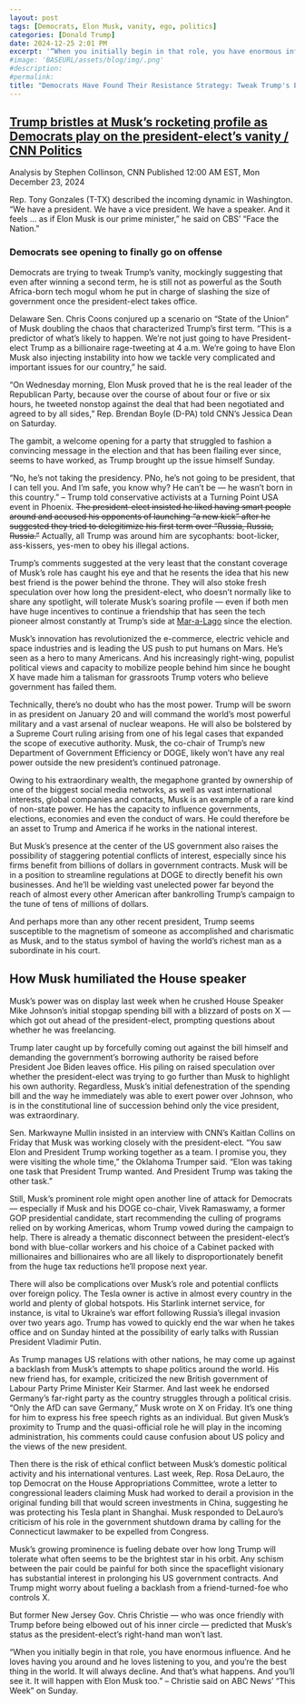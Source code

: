 ```yaml
---
layout: post
tags: [Democrats, Elon Musk, vanity, ego, politics]
categories: [Donald Trump]
date: 2024-12-25 2:01 PM
excerpt: '“When you initially begin in that role, you have enormous influence. And he loves having you around and he loves listening to you, and you’re the best thing in the world. It will always decline. And that’s what happens. And you’ll see it. It will happen with Elon Musk too.” – Chris Christie, former NJ governor (T-NJ)'
#image: 'BASEURL/assets/blog/img/.png'
#description:
#permalink:
title: "Democrats Have Found Their Resistance Strategy: Tweak Trump's Ego, Vanity of Who's In Control"
---
```



## [Trump bristles at Musk’s rocketing profile as Democrats play on the president-elect’s vanity / CNN Politics](https://www.cnn.com/2024/12/23/politics/president-musk-trump-analysis/index.html)

Analysis by Stephen Collinson, CNN
Published 12:00 AM EST, Mon December 23, 2024

Rep. Tony Gonzales (T-TX) described the incoming dynamic in Washington. “We have a president. We have a vice president. We have a speaker. And it feels … as if Elon Musk is our prime minister,” he said on CBS’ “Face the Nation.”

### Democrats see opening to finally go on offense

Democrats are trying to tweak Trump’s vanity, mockingly suggesting that even after winning a second term, he is still not as powerful as the South Africa-born tech mogul whom he put in charge of slashing the size of government once the president-elect takes office.

Delaware Sen. Chris Coons conjured up a scenario on “State of the Union” of Musk doubling the chaos that characterized Trump’s first term. “This is a predictor of what’s likely to happen. We’re not just going to have President-elect Trump as a billionaire rage-tweeting at 4 a.m. We’re going to have Elon Musk also injecting instability into how we tackle very complicated and important issues for our country,” he said.

“On Wednesday morning, Elon Musk proved that he is the real leader of the Republican Party, because over the course of about four or five or six hours, he tweeted nonstop against the deal that had been negotiated and agreed to by all sides,” Rep. Brendan Boyle (D-PA) told CNN’s Jessica Dean on Saturday.

The gambit, a welcome opening for a party that struggled to fashion a convincing message in the election and that has been flailing ever since, seems to have worked, as Trump brought up the issue himself Sunday.

“No, he’s not taking the presidency. PNo, he’s not going to be president, that I can tell you. And I’m safe, you know why? He can’t be — he wasn’t born in this country.” – Trump told conservative activists at a Turning Point USA event in Phoenix. ~~The president-elect insisted he liked having smart people around and accused his opponents of launching “a new kick” after he suggested they tried to delegitimize his first term over “Russia, Russia, Russia.”~~ Actually, all Trump was around him are sycophants: boot-licker, ass-kissers, yes-men to obey his illegal actions. 

Trump’s comments suggested at the very least that the constant coverage of Musk’s role has caught his eye and that he resents the idea that his new best friend is the power behind the throne. They will also stoke fresh speculation over how long the president-elect, who doesn’t normally like to share any spotlight, will tolerate Musk’s soaring profile — even if both men have huge incentives to continue a friendship that has seen the tech pioneer almost constantly at Trump’s side at [Mar-a-Lago](https://www.maralagoclub.com/) since the election.

Musk’s innovation has revolutionized the e-commerce, electric vehicle and space industries and is leading the US push to put humans on Mars. He’s seen as a hero to many Americans. And his increasingly right-wing, populist political views and capacity to mobilize people behind him since he bought X have made him a talisman for grassroots Trump voters who believe government has failed them.

Technically, there’s no doubt who has the most power. Trump will be sworn in as president on January 20 and will command the world’s most powerful military and a vast arsenal of nuclear weapons. He will also be bolstered by a Supreme Court ruling arising from one of his legal cases that expanded the scope of executive authority. Musk, the co-chair of Trump’s new Department of Government Efficiency or DOGE, likely won’t have any real power outside the new president’s continued patronage.

Owing to his extraordinary wealth, the megaphone granted by ownership of one of the biggest social media networks, as well as vast international interests, global companies and contacts, Musk is an example of a rare kind of non-state power. He has the capacity to influence governments, elections, economies and even the conduct of wars. He could therefore be an asset to Trump and America if he works in the national interest.

But Musk’s presence at the center of the US government also raises the possibility of staggering potential conflicts of interest, especially since his firms benefit from billions of dollars in government contracts. Musk will be in a position to streamline regulations at DOGE to directly benefit his own businesses. And he’ll be wielding vast unelected power far beyond the reach of almost every other American after bankrolling Trump’s campaign to the tune of tens of millions of dollars.

And perhaps more than any other recent president, Trump seems susceptible to the magnetism of someone as accomplished and charismatic as Musk, and to the status symbol of having the world’s richest man as a subordinate in his court.

## How Musk humiliated the House speaker

Musk’s power was on display last week when he crushed House Speaker Mike Johnson’s initial stopgap spending bill with a blizzard of posts on X — which got out ahead of the president-elect, prompting questions about whether he was freelancing.

Trump later caught up by forcefully coming out against the bill himself and demanding the government’s borrowing authority be raised before President Joe Biden leaves office. His piling on raised speculation over whether the president-elect was trying to go further than Musk to highlight his own authority. Regardless, Musk’s initial defenestration of the spending bill and the way he immediately was able to exert power over Johnson, who is in the constitutional line of succession behind only the vice president, was extraordinary.

Sen. Markwayne Mullin insisted in an interview with CNN’s Kaitlan Collins on Friday that Musk was working closely with the president-elect. “You saw Elon and President Trump working together as a team. I promise you, they were visiting the whole time,” the Oklahoma Trumper said. “Elon was taking one task that President Trump wanted. And President Trump was taking the other task.”

Still, Musk’s prominent role might open another line of attack for Democrats — especially if Musk and his DOGE co-chair, Vivek Ramaswamy, a former GOP presidential candidate, start recommending the culling of programs relied on by working Americas, whom Trump vowed during the campaign to help. There is already a thematic disconnect between the president-elect’s bond with blue-collar workers and his choice of a Cabinet packed with millionaires and billionaires who are all likely to disproportionately benefit from the huge tax reductions he’ll propose next year.

There will also be complications over Musk’s role and potential conflicts over foreign policy. The Tesla owner is active in almost every country in the world and plenty of global hotspots. His Starlink internet service, for instance, is vital to Ukraine’s war effort following Russia’s illegal invasion over two years ago. Trump has vowed to quickly end the war when he takes office and on Sunday hinted at the possibility of early talks with Russian President Vladimir Putin.

As Trump manages US relations with other nations, he may come up against a backlash from Musk’s attempts to shape politics around the world. His new friend has, for example, criticized the new British government of Labour Party Prime Minister Keir Starmer. And last week he endorsed Germany’s far-right party as the country struggles through a political crisis. “Only the AfD can save Germany,” Musk wrote on X on Friday. It’s one thing for him to express his free speech rights as an individual. But given Musk’s proximity to Trump and the quasi-official role he will play in the incoming administration, his comments could cause confusion about US policy and the views of the new president.

Then there is the risk of ethical conflict between Musk’s domestic political activity and his international ventures. Last week, Rep. Rosa DeLauro, the top Democrat on the House Appropriations Committee, wrote a letter to congressional leaders claiming Musk had worked to derail a provision in the original funding bill that would screen investments in China, suggesting he was protecting his Tesla plant in Shanghai. Musk responded to DeLauro’s criticism of his role in the government shutdown drama by calling for the Connecticut lawmaker to be expelled from Congress.

Musk’s growing prominence is fueling debate over how long Trump will tolerate what often seems to be the brightest star in his orbit. Any schism between the pair could be painful for both since the spaceflight visionary has substantial interest in prolonging his US government contracts. And Trump might worry about fueling a backlash from a friend-turned-foe who controls X.

But former New Jersey Gov. Chris Christie — who was once friendly with Trump before being elbowed out of his inner circle — predicted that Musk’s status as the president-elect’s right-hand man won’t last.

“When you initially begin in that role, you have enormous influence. And he loves having you around and he loves listening to you, and you’re the best thing in the world. It will always decline. And that’s what happens. And you’ll see it. It will happen with Elon Musk too.” – Christie said on ABC News’ “This Week” on Sunday. 


